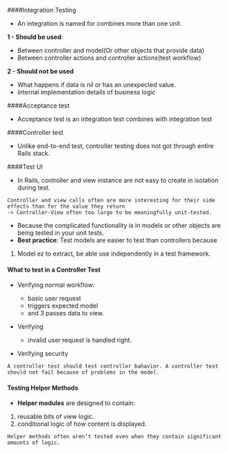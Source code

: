 ####Integration Testing

- An integration is named for combines more than one unit.

**1 - Should be used**:
- Between controller and model(Or other objects that provide data)
- Between controller actions and controller actions(test workflow)

**2 - Should not be used**

- What happens if data is nil or has an unexpected value.
- Internal implementation details of business logic

####Acceptance test

- Acceptance test is an integration test combines with integration test


####Controller test

- Unlike end-to-end test, controller testing does not got through entire Rails stack.

####Test UI

- In Rails, controller and view instance are not easy to create in isolation during test.

```
Controller and view calls often are more interesting for their side effects than for the value they return
-> Controller-View often too large to be meaningfully unit-tested.
```

- Because the complicated functionality is in models or other objects are being tested in your unit tests.
- **Best practice**: Test models are easier to test than controllers because
 1) Model ez to extract, be able use independently in a test framework.


#### What to test in a Controller Test

- Verifying normal workflow: 
     - basic user request
     - triggers expected model 
     - and 3 passes data to view.

- Verifying 
     - invalid user request is handled right.

- Verifying security

```
A controller test should test controller bahavior. A controller test should not fail because of problems in the model.
```

#### Testing Helper Methods

- **Helper modules** are designed to contain:
1) reusable bits of view logic.
2) conditional logic  of how content is displayed.

```
Helper methods often aren’t tested even when they contain significant amounts of logic.
```



